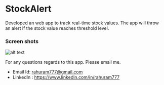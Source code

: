 # StockAlert
Developed an web app to track real-time stock values. The app will throw an alert if the stock value reaches threshold level.

### Screen shots

![alt text](https://github.com/rahuram777/StockAlert/blob/master/app/screenshots/Stockalert.png)

For any questions regards to this app. Please email me.
  - Email Id: rahuram777@gmail.com 
  - LinkedIn : https://www.linkedin.com/in/rahuram777
